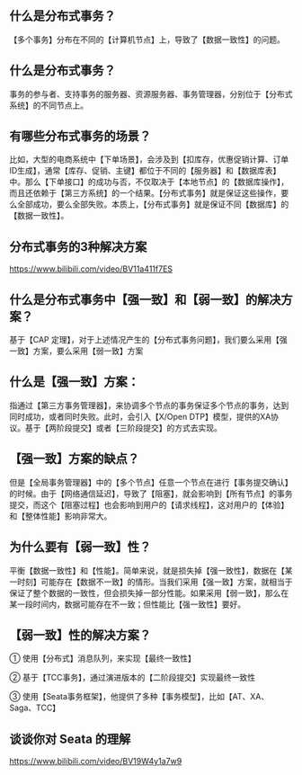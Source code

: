 ## 什么是分布式事务？

【多个事务】分布在不同的【计算机节点】上，导致了【数据一致性】的问题。

## 什么是分布式事务？

事务的参与者、支持事务的服务器、资源服务器、事务管理器，分别位于【分布式系统】的不同节点上。


## 有哪些分布式事务的场景？

比如，大型的电商系统中【下单场景】，会涉及到【扣库存，优惠促销计算、订单ID生成】，通常【库存、促销、主键】都位于不同的【服务器】和【数据库表】中。那么【下单接口】的成功与否，不仅取决于【本地节点】的【数据库操作】，而且还依赖于【第三方系统】的一个结果。【分布式事务】就是保证这些操作，要么全部成功，要么全部失败。本质上，【分布式事务】就是保证不同【数据库】的【数据一致性】。

## 分布式事务的3种解决方案

https://www.bilibili.com/video/BV11a411f7ES

## 什么是分布式事务中【强一致】和【弱一致】的解决方案？

基于【CAP 定理】，对于上述情况产生的【分布式事务问题】，我们要么采用【强一致】方案，要么采用【弱一致】方案

## 什么是【强一致】方案：


指通过【第三方事务管理器】，来协调多个节点的事务保证多个节点的事务，达到同时成功，或者同时失败。此时，会引入【X/Open DTP】模型，提供的XA协议。基于【两阶段提交】或者【三阶段提交】的方式去实现。

## 【强一致】方案的缺点？

但是【全局事务管理器】中的【多个节点】任意一个节点在进行【事务提交确认】的时候。由于【网络通信延迟】，导致了【阻塞】，就会影响到【所有节点】的事务提交，而这个【阻塞过程】也会影响到用户的【请求线程】，这对用户的【体验】和【整体性能】影响非常大。

## 为什么要有【弱一致】性？

平衡【数据一致性】和【性能】。简单来说，就是损失掉【强一致性】，数据在【某一时刻】可能存在【数据不一致】的情形。当我们采用【强一致】方案，就相当于保证了整个数据的一致性，但会损失掉一部分性能。如果采用【弱一致】，那么在某一段时间内，数据可能存在不一致；但性能比【强一致性】要好。

## 【弱一致】性的解决方案？

① 使用【分布式】消息队列，来实现【最终一致性】

② 基于【TCC事务】，通过演进版本的【二阶段提交】实现最终一致性

③ 使用【Seata事务框架】，他提供了多种【事务模型】，比如【AT、XA、Saga、TCC】

## 谈谈你对 Seata 的理解

https://www.bilibili.com/video/BV19W4y1a7w9
